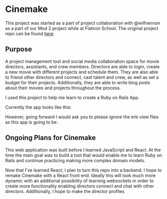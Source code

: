 # Cinemake 

This project was started as a part of project collaboration with @wilfvernon as a part of our Mod 2 project while at Flatiron School. The original project repo can be found <a href="https://github.com/TheEugeniaKim/cinemake"> here </a>

## Purpose

A project management tool and social media collaboration space for movie directors, assistants, and crew members. Directors are able to login, create a new movie with different projects and schedule them. They are also able to friend other directors and connect, cast talent and crew, as well as set a budget for their projects. Additionally, they are able to write blog posts about their movies and projects throughout the process. 

I used this project to help me learn to create a Ruby on Rails App. 

Currently the app looks like this: 


However, going forward I would ask you to please ignore the erb view files as this app is going to be . 

## Ongoing Plans for Cinemake 

This web application was built before I learned JavaScript and React. At the time the main goal was to build a tool that would enable me to learn Ruby on Rails and continue practicing making more complex domain models. 

Now that I've learned React, I plan to turn this repo into a backend. I hope to remake Cinemake with a React front end. Ideally this will look much more dynamic with an additional possibility of learning websockets in order to create more functionality enabling directors connect and chat with other directors. Additionally, I hope to make the director profiles 